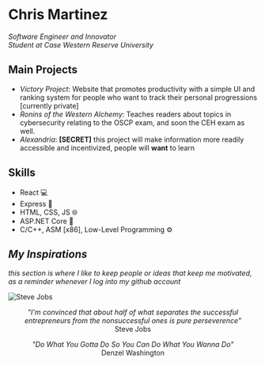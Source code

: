 # Chris Martinez
*Software Engineer and Innovator*<br>
*Student at Case Western Reserve University*

## **Main Projects**
* *Victory Project*: Website that promotes productivity with a simple UI and ranking system for people who want to track their personal progressions [currently private]
* *Ronins of the Western Alchemy*: Teaches readers about topics in cybersecurity relating to the OSCP exam, and soon the CEH exam as well.
* *Alexandria*: **[SECRET]** this project will make information more readily accessible and incentivized, people will **want** to learn

## **Skills**
* React :computer:
* Express :floppy_disk:
* HTML, CSS, JS :globe_with_meridians:
* ASP.NET Core :abacus:
* C/C++, ASM [x86], Low-Level Programming :gear:

## ***My Inspirations***
*this section is where I like to keep people or ideas that keep me motivated, as a reminder whenever I log into my github account*


![Steve Jobs](https://www.incimages.com/uploaded_files/image/1920x1080/GettyImages-92925465_351085.jpg)
<p align='center'>
<i>"I'm convinced that about half of what separates the successful entrepreneurs from the nonsuccessful ones is pure perseverence"</i>
<br>Steve Jobs
</p>
<p align='center'>
<i>"Do What You Gotta Do So You Can Do What You Wanna Do"</i><br>
Denzel Washington
</p>
